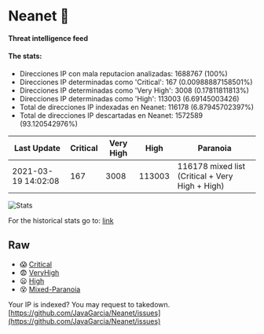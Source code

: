 # Neanet :hocho:
#### Threat intelligence feed
#### The stats:

- Direcciones IP con mala reputacion analizadas: 1688767 (100%)
- Direcciones IP determinadas como 'Critical':  167 (0.00988887158501%)
- Direcciones IP determinadas como 'Very High':  3008 (0.17811811813%)
- Direcciones IP determinadas como 'High':  113003 (6.69145003426)
- Total de direcciones IP indexadas en Neanet:  116178 (6.87945702397%)
- Total de direcciones IP descartadas en Neanet:  1572589 (93.120542976%)

| Last Update | Critical | Very High | High | Paranoia |
| --- | --- | --- | --- | --- |
| 2021-03-19 14:02:08 | 167 | 3008 | 113003 | 116178 mixed list (Critical + Very High + High)|

![Stats](https://docs.google.com/spreadsheets/d/e/2PACX-1vSnaNMIXVabIpDJjufMlzH7poXnshF3mgd8Is1g9ytUEzVsP5my4Trn8f-xkoLLQ38xpL3HtmUexLo6/pubchart?oid=501124687&format=image)

For the historical stats go to: [link](/stats.csv)
## Raw
- :scream: [Critical](https://raw.githubusercontent.com/JavaGarcia/Neanet/master/blacklists/neanet_critical.txt)
- :fearful: [VeryHigh](https://raw.githubusercontent.com/JavaGarcia/Neanet/master/blacklists/neanet_veryHigh.txtt)
- :frowning: [High](https://raw.githubusercontent.com/JavaGarcia/Neanet/master/blacklists/neanet_high.txt)
- :dizzy_face: [Mixed-Paranoia](https://raw.githubusercontent.com/JavaGarcia/Neanet/master/blacklists/neanet_all.txt)


Your IP is indexed? You may request to takedown. [https://github.com/JavaGarcia/Neanet/issues](https://github.com/JavaGarcia/Neanet/issues)



















































































































































































































































































































































































































































































































































































































































































































































































































































































































































































































































































































































































































































































































































































































































































































































































































































































































































































































































































































































































































































































































































































































































































































































































































































































































































































































































































































































































































































































































































































































































































































































































































































































































































































































































































































































































































































































































































































































































































































































































































































































































































































































































































































































































































































































































































































































































































































































































































































































































































































































































































































































































